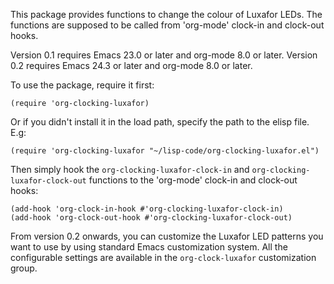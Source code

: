 This package provides functions to change the colour of Luxafor
LEDs.  The functions are supposed to be called from 'org-mode'
clock-in and clock-out hooks.

Version 0.1 requires Emacs 23.0 or later and org-mode 8.0 or
later. Version 0.2 requires Emacs 24.3 or later and org-mode 8.0 or
later.

To use the package, require it first:

    (require 'org-clocking-luxafor)

Or if you didn't install it in the load path, specify the path
to the elisp file. E.g:

    (require 'org-clocking-luxafor "~/lisp-code/org-clocking-luxafor.el")

Then simply hook the `org-clocking-luxafor-clock-in` and
`org-clocking-luxafor-clock-out` functions to the 'org-mode' clock-in
and clock-out hooks:

    (add-hook 'org-clock-in-hook #'org-clocking-luxafor-clock-in)
    (add-hook 'org-clock-out-hook #'org-clocking-luxafor-clock-out)

From version 0.2 onwards, you can customize the Luxafor LED patterns
you want to use by using standard Emacs customization system. All the
configurable settings are available in the `org-clock-luxafor`
customization group.
